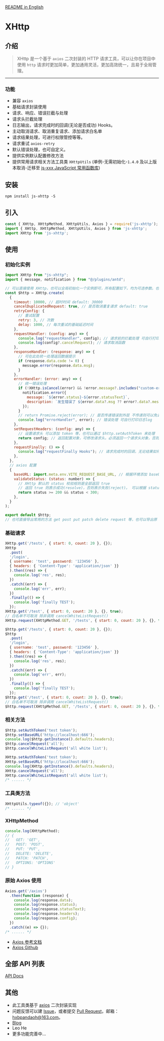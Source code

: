 [README in English](https://github.com/pandaoh/js-xhttp/blob/master/README.en.md)

# XHttp

## 介绍

> XHttp 是一个基于 `axios` 二次封装的 HTTP 请求工具，可以让你在项目中使用 `http` 请求时更加简单，更加通用灵活，更加高效统一，且易于全局管理。

-----

### 功能

* 兼容 `axios`
* 基础请求封装使用
* 请求、响应、错误拦截与处理
* 请求头拦截处理
* 日志输出，请求完成时的回调(无论是否成功) Hooks。
* 主动取消请求、取消重复请求、添加请求白名单
* 请求结果处理，可进行权限管控等等。
* 请求重试 `axios-retry`
* 默认错误处理，也可自定义。
* 提供实例默认配置修改方法
* 提供常用请求相关方法工具类 `XHttpUtils` (单例-无需初始化-`1.4.0` 及以上版本取消-迁移至 [js-xxx JavaScript 常用函数库](https://www.npmjs.com/package/js-xxx))

## 安装

```shell
npm install js-xhttp -S
```

## 引入

```javascript
const { XHttp, XHttpMethod, XHttpUtils, Axios } = require('js-xhttp');
import { XHttp, XHttpMethod, XHttpUtils, Axios } from 'js-xhttp';
import XHttp from 'js-xhttp';
```

## 使用

### 初始化实例

```javascript
import XHttp from "js-xhttp";
import { message, notification } from "@/plugins/antd";

// 可以直接使用 XHttp，也可以全局初始化一个实例即可，所有配置如下，均为可选参数。也可以直接 XHttp.create(); 初始化。
const $http = XHttp.create(
  {
    timeout: 10000, // 超时时间 default: 30000
    cancelDuplicatedRequest: true, // 是否取消重复请求 default: true
    retryConfig: {
      // 重试配置
      retry: 3, // 次数
      delay: 1000, // 每次重试的基础延迟时间
    },
    requestHandler: (config: any) => {
      console.log("requestHandler", config); // 请求前的拦截处理 可自行打印日志log
      console.log(config?.cancelRequest); // 请求取消函数
    },
    responseHandler: (response: any) => {
      // 可在此处统一处理返回数据提示
      if (response.data.code != 0) {
        message.error(response.data.msg);
      }
    },
    errorHandler: (error: any) => {
      // 统一错误处理
      if (!XHttp.isCancel(error) && !error.message?.includes("custom-error")) {
        notification.error({
          message: `${error.status}-${error.statusText}`,
          description: `发生错误了 ${error.data?.msg ?? error?.data?.message ?? "未知错误"}`,
        });
      }
      // return Promise.reject(error); // 是否传递错误到外层 不传递则可以免去每次请求去自定义错误处理
      console.log("errorHandler", error); // 错误处理 可自行打印日志log
    },
    setRequestHeaders: (config: any) => {
      // 设置请求头 可以添加 token 等，也可以通过 $http.setAuthToken 来处理
      return config; // 返回配置对象，可修改请求头。必须返回一个请求头对象，否则会抛出错误。
    },
    requestFinally: () => {
      console.log("requestFinally Hooks"); // 请求完成时的回调，无论结果如何。
    },
  },
  // axios 配置
  {
    baseURL: import.meta.env.VITE_REQUEST_BASE_URL, // 根据环境添加 baseURL
    validateStatus: (status: number) => {
      // XHttp 默认的 status 校验规则是全部返回 true
      // 返回 true 则表示成功(resolve)，否则表示失败(reject)。 可以根据 status 自定义
      return status >= 200 && status < 300;
    },
  }
);

export default $http;
// 也可直接导出常用的方法 get post put patch delete request 等，也可以导出原 axios 对象、工具类等等。
```

### 基础请求

```javascript
XHttp.get('/tests', { start: 0, count: 20 }, {});
XHttp
  .post(
  '/login',
  { username: 'test', password: '123456' },
  { headers: { 'Content-Type': 'application/json' }}
  ).then((res) => {
    console.log('res', res);
  })
  .catch((err) => {
    console.log('err', err);
  })
  .finally(() => {
    console.log('finally TEST');
  });
XHttp.get('/test', { start: 0, count: 20 }, {}, true); 
// 白名单不可取消 除非调用 cancelWhiteListRequest()
XHttp.request(XHttpMethod.GET, '/tests', { start: 0, count: 20 }, {}, true);

$http.get('/tests', { start: 0, count: 20 }, {});
$http
  .post(
  '/login',
  { username: 'test', password: '123456' },
  { headers: { 'Content-Type': 'application/json' }}
  ).then((res) => {
    console.log('res', res);
  })
  .catch((err) => {
    console.log('err', err);
  })
  .finally(() => {
    console.log('finally TEST');
  });
$http.get('/test', { start: 0, count: 20 }, {}, true); 
// 白名单不可取消 除非调用 cancelWhiteListRequest()
$http.request(XHttpMethod.GET, '/tests', { start: 0, count: 20 }, {}, true);
```

### 相关方法

```javascript
$http.setAuthToken('test token');
$http.setBaseURL('http://localhost:666');
console.log($http.getInstance().defaults.headers);
$http.cancelRequest('all');
$http.cancelWhiteListRequest('all white list');

XHttp.setAuthToken('test token');
XHttp.setBaseURL('http://localhost:666');
console.log(XHttp.getInstance().defaults.headers);
XHttp.cancelRequest('all');
XHttp.cancelWhiteListRequest('all white list');
/* ...... */
```

### 工具类方法

```javascript
XHttpUtils.typeof({}); // 'object'
/* ...... */
```

### XHttpMethod

```javascript
console.log(XHttpMethod);
// {
//   GET: 'GET',
//   POST: 'POST',
//   PUT: 'PUT',
//   DELETE: 'DELETE',
//   PATCH: 'PATCH',
//   OPTIONS: 'OPTIONS'
// }
```

### 原始 Axios 使用

```javascript
Axios.get('/axios')
  .then(function (response) {
    console.log(response.data);
    console.log(response.status);
    console.log(response.statusText);
    console.log(response.headers);
    console.log(response.config);
  })
  .catch((e) => {});
/* ...... */
```

* [Axios 参考文档](https://www.axios-http.cn/docs/intro)
* [Axios Github](https://github.com/axios/axios)

## 全部 API 列表

[API Docs](https://github.com/pandaoh/js-xhttp/blob/master/docs/README.md)

## 其他

* 此工具类基于 [axios](https://github.com/axios/axios) 二次封装实现
* 问题反馈可以建 [Issue](https://github.com/pandaoh/js-xhttp/issues)，或者提交 [Pull Request](https://github.com/pandaoh/js-xhttp/pulls)，邮箱：[hxbpandaoh@163.com](mailto:hxbpandaoh@163.com)。
* [Blog](http://a.biugle.cn)
* Leo He
* 更多功能完善中...
